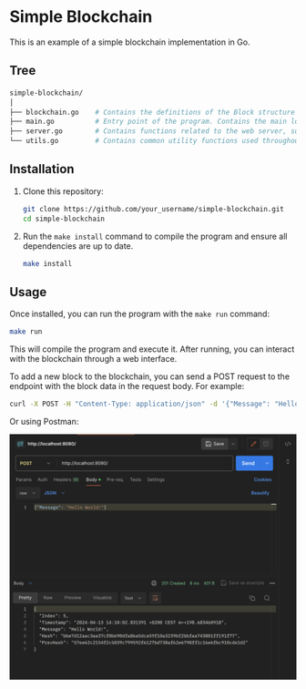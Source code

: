 # Simple Blockchain

This is an example of a simple blockchain implementation in Go.

## Tree

```bash
simple-blockchain/
│
├── blockchain.go    # Contains the definitions of the Block structure and functions related to the blockchain, such as hash calculation and block generation.
├── main.go          # Entry point of the program. Contains the main logic of the program, including initialization of the blockchain and the web server.
├── server.go        # Contains functions related to the web server, such as setting up the HTTP router and route handlers.
└── utils.go         # Contains common utility functions used throughout the project, such as JSON serialization.
```

## Installation

1. Clone this repository:

    ```bash
    git clone https://github.com/your_username/simple-blockchain.git
    cd simple-blockchain
    ```

2. Run the `make install` command to compile the program and ensure all dependencies are up to date.

    ```bash
    make install
    ```

## Usage

Once installed, you can run the program with the `make run` command:

```bash
make run
```

This will compile the program and execute it. After running, you can interact with the blockchain through a web interface.

To add a new block to the blockchain, you can send a POST request to the endpoint with the block data in the request body. For example:

```bash
curl -X POST -H "Content-Type: application/json" -d '{"Message": "Hello World!"}' http://localhost:8080
```

Or using Postman:

![Postman Example](./images/postman.png)
